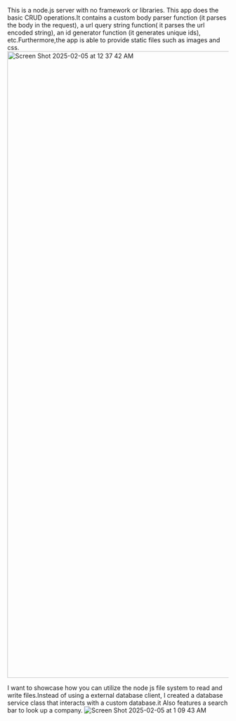 This is a node.js server with no framework or libraries. This app does the basic CRUD operations.It contains a custom body parser function (it parses the body in the request), a url query string function( it parses the url encoded string), an id generator function (it generates unique ids), etc.Furthermore,the app is able to provide static files such as images and css. <img width="1424" alt="Screen Shot 2025-02-05 at 12 37 42 AM" src="https://github.com/user-attachments/assets/ad058b8c-4dda-40d5-a242-d2d497a4ef8d" />


 I want to showcase how you can utilize the node js file system to read and write files.Instead of using a external database client, I created a database service class that interacts with a custom database.it Also features a search bar to look up a company. ![Screen Shot 2025-02-05 at 1 09 43 AM](https://github.com/user-attachments/assets/0fb66f88-1d8e-465a-ac93-a0b977c09d2d)
